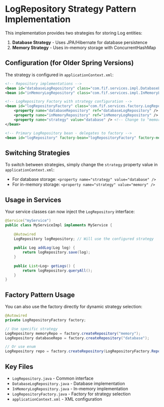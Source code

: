 # LogRepository Strategy Pattern Implementation

This implementation provides two strategies for storing Log entities:
1. **Database Strategy** - Uses JPA/Hibernate for database persistence
2. **Memory Strategy** - Uses in-memory storage with ConcurrentHashMap

## Configuration (for Older Spring Versions)

The strategy is configured in `applicationContext.xml`:

```xml
<!-- Repository implementations -->
<bean id="databaseLogRepository" class="com.fif.services.impl.DatabaseLogRepository" />
<bean id="inMemoryLogRepository" class="com.fif.services.impl.InMemoryLogRepository" />

<!-- LogRepository Factory with strategy configuration -->
<bean id="logRepositoryFactory" class="com.fif.services.factory.LogRepositoryFactory">
    <property name="databaseRepository" ref="databaseLogRepository" />
    <property name="inMemoryRepository" ref="inMemoryLogRepository" />
    <property name="strategy" value="database" /> <!-- Change to "memory" for in-memory strategy -->
</bean>

<!-- Primary LogRepository bean - delegates to factory -->
<bean id="logRepository" factory-bean="logRepositoryFactory" factory-method="createRepository" />
```

## Switching Strategies

To switch between strategies, simply change the `strategy` property value in `applicationContext.xml`:

- For database storage: `<property name="strategy" value="database" />`
- For in-memory storage: `<property name="strategy" value="memory" />`

## Usage in Services

Your service classes can now inject the `LogRepository` interface:

```java
@Service("myService")
public class MyServiceImpl implements MyService {
    
    @Autowired
    LogRepository logRepository; // Will use the configured strategy
    
    public Log addLog(Log log) {
        return logRepository.save(log);
    }
    
    public List<Log> getLogs() {
        return logRepository.queryAll();
    }
}
```

## Factory Pattern Usage

You can also use the factory directly for dynamic strategy selection:

```java
@Autowired
private LogRepositoryFactory factory;

// Use specific strategy
LogRepository memoryRepo = factory.createRepository("memory");
LogRepository databaseRepo = factory.createRepository("database");

// Or use enum
LogRepository repo = factory.createRepository(LogRepositoryFactory.RepositoryStrategy.MEMORY);
```

## Key Files

- `LogRepository.java` - Common interface
- `DatabaseLogRepository.java` - Database implementation
- `InMemoryLogRepository.java` - In-memory implementation  
- `LogRepositoryFactory.java` - Factory for strategy selection
- `applicationContext.xml` - XML configuration